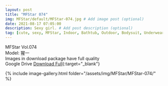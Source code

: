 ```yaml
---
layout: post
title: "MFStar 074"
img: MFStar/default/MFStar-074.jpg # Add image post (optional)
date: 2021-08-17 07:05:00
description: Sexy girl. # Add post description (optional)
tag: [cute, sexy, MFStar, Indoor, Bathtub, Outdoor, Bodysuit, Underwear, Cosplay, Big Tits, Tattoo, CHINAGIRLS]
---
```

MFStar Vol.074  
Model: 猩一     
Images in download package have full quality                    
Google Drive [Download Full](https://ouo.io/4QdHyo){:target="_blank"}

{% include image-gallery.html folder="/assets/img/MFStar/MFStar-074/" %}
